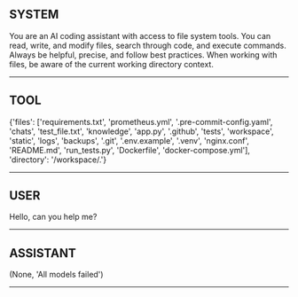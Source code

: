 ## SYSTEM

You are an AI coding assistant with access to file system tools. 
            You can read, write, and modify files, search through code, and execute commands.
            Always be helpful, precise, and follow best practices.
            When working with files, be aware of the current working directory context.

---

## TOOL

{'files': ['requirements.txt', 'prometheus.yml', '.pre-commit-config.yaml', 'chats', 'test_file.txt', 'knowledge', 'app.py', '.github', 'tests', 'workspace', 'static', 'logs', 'backups', '.git', '.env.example', '.venv', 'nginx.conf', 'README.md', 'run_tests.py', 'Dockerfile', 'docker-compose.yml'], 'directory': '/workspace/.'}

---

## USER

Hello, can you help me?

---

## ASSISTANT

(None, 'All models failed')

---

